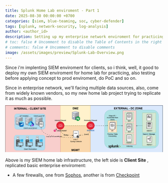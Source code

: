 ```yaml
---
title: Splunk Home Lab enviroment - Part 1
date: 2025-08-30 00:00:00 +0700
categories: [siem, blue-teaming, soc, cyber-defender]
tags: [splunk, network-security, log-analysis]  
author: <author_id>
description: Setting up my enterprise network enviroment for practicing 
# toc: false # Uncomment to disable the Table of Contents in the right panel
# comments: false # Uncomment to disable comments
image: /assets/images/preview/Splunk-Lab-Overview.png
--- 
```


Since i'm implenting SIEM enviroment for clients, so i think, well, it good to deploy my own SIEM enviroment for home lab for practicing, also testing before applying concept to prod enviroment, do PoC and so on. 

Since in enterprise network, we'll facing multiple data sources, also, come from widely known vendors, so my new home lab project trying to replicate it as much as possible. 

![pic1](assets/images/splunk/Splunk-Lab-Overview.png)

Above is my SIEM home lab infrastructure, the left side is **Client Site** , replicated basic enterprise enviroment:
- A few firewalls, one from [Sophos](https://www.sophos.com/en-us), another is from [Checkpoint](https://www.checkpoint.com/)
